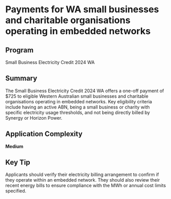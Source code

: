 # Payments for WA small businesses and charitable organisations operating in embedded networks
  
## Program
Small Business Electricity Credit 2024 WA

## Summary
The Small Business Electricity Credit 2024 WA offers a one-off payment of $725 to eligible Western Australian small businesses and charitable organisations operating in embedded networks. Key eligibility criteria include having an active ABN, being a small business or charity with specific electricity usage thresholds, and not being directly billed by Synergy or Horizon Power.

## Application Complexity
**Medium**

## Key Tip
Applicants should verify their electricity billing arrangement to confirm if they operate within an embedded network. They should also review their recent energy bills to ensure compliance with the MWh or annual cost limits specified.
